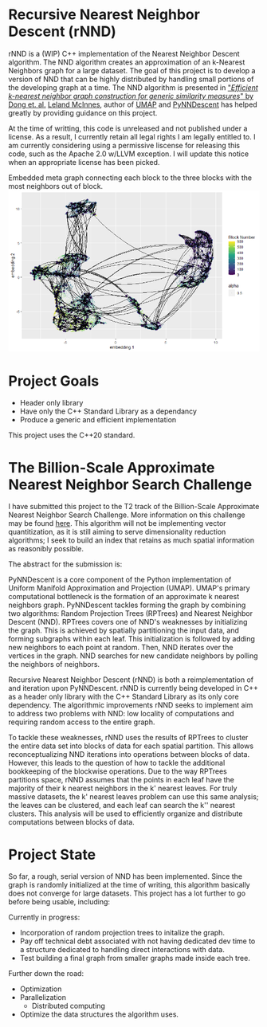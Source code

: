 # Recursive Nearest Neighbor Descent (rNND)

rNND is a (WIP) C++ implementation of the Nearest Neighbor Descent algorithm. The NND algorithm creates an approximation of an k-Nearest Neighbors graph for a large dataset. The goal of this project is to develop a version of NND that can be highly distributed by handling small portions of the developing graph at a time.
The NND algorithm is presented in ["*Efficient k-nearest neighbor graph construction for generic similarity measures*" by Dong et. al.](https://doi.org/10.1145/1963405.1963487)
[Leland McInnes](https://github.com/lmcinnes), author of [UMAP](https://github.com/lmcinnes/umap) and [PyNNDescent](https://github.com/lmcinnes/pynndescent) has helped greatly by providing guidance on this project.

At the time of writting, this code is unreleased and not published under a license. As a result, I currently retain all legal rights I am legally entitled to. I am currently considering using a permissive liscense for releasing this code, such as the Apache 2.0 w/LLVM exception. I will update this notice when an appropriate license has been picked.


Embedded meta graph connecting each block to the three blocks with the most neighbors out of block.
![Meta Graph Embedding](Meta-Graph-Embedding.png)


# Project Goals

- Header only library
- Have only the C++ Standard Library as a dependancy
- Produce a generic and efficient implementation

This project uses the C++20 standard.

# The Billion-Scale Approximate Nearest Neighbor Search Challenge 

I have submitted this project to the T2 track of the Billion-Scale Approximate Nearest Neighbor Search Challenge. More information on this challenge may be found [here](https://big-ann-benchmarks.com/). This algorithm will not be implementing vector quantitization, as it is still aiming to serve dimensionality reduction algorithms; I seek to build an index that retains as much spatial information as reasonibly possible.

The abstract for the submission is:

PyNNDescent is a core component of the Python implementation of Uniform Manifold Approximation and Projection (UMAP). UMAP's primary computational bottleneck is the formation of an approximate k nearest neighbors graph. PyNNDescent tackles forming the graph by combining two algorithms: Random Projection Trees (RPTrees) and Nearest Neighbor Descent (NND). RPTrees covers one of NND's weaknesses by initializing the graph. This is achieved by spatially partitioning the input data, and forming subgraphs within each leaf. This initialization is followed by adding new neighbors to each point at random. Then, NND iterates over the vertices in the graph. NND searches for new candidate neighbors by polling the neighbors of neighbors.

Recursive Nearest Neighbor Descent (rNND) is both a reimplementation of and iteration upon PyNNDescent. rNND is currently being developed in C++ as a header only library with the C++ Standard Library as its only core dependency. The algorithmic improvements rNND seeks to implement aim to address two problems with NND: low locality of computations and requiring random access to the entire graph.

To tackle these weaknesses, rNND uses the results of RPTrees to cluster the entire data set into blocks of data for each spatial partition. This allows reconceptualizing NND iterations into operations between blocks of data. However, this leads to the question of how to tackle the additional bookkeeping of the blockwise operations. Due to the way RPTrees partitions space, rNND assumes that the points in each leaf have the majority of their k nearest neighbors in the k' nearest leaves. For truly massive datasets, the k' nearest leaves problem can use this same analysis; the leaves can be clustered, and each leaf can search the k'' nearest clusters. This analysis will be used to efficiently organize and distribute computations between blocks of data.

# Project State

So far, a rough, serial version of NND has been implemented. Since the graph is randomly initialized at the time of writing, this algorithm basically does not converge for large datasets. This project has a lot further to go before being usable, including:

Currently in progress:
- Incorporation of random projection trees to initalize the graph.
- Pay off technical debt associated with not having dedicated dev time to a structure dedicated to handling direct interactions with data.
- Test building a final graph from smaller graphs made inside each tree.

Further down the road:
- Optimization
- Parallelization
    - Distributed computing
- Optimize the data structures the algorithm uses.

